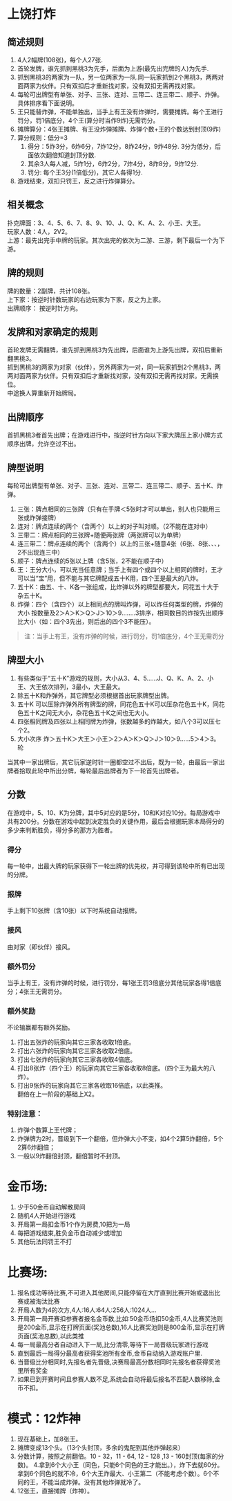# 上饶打炸

## 简述规则
1. 4人2幅牌(108张)，每个人27张.
2. 首轮发牌，谁先抓到黑桃3为先手，后面为上游(最先出完牌的人)为先手.
3. 抓到黑桃3的两家为一队，另一位两家为一队.同一玩家抓到2个黑桃3，两两对面两家为伙伴。只有双扣后才重新找对家，没有双扣无需再找对家。
4. 每轮可出牌型有单张、对子、三张、连对、三带二、连三带二、顺子、炸弹。具体排序看下面说明。
5. 王只能替炸弹，不能单独出，当手上有王没有炸弹时，需要摊牌。每个王进行罚分，罚1倍底分，4个王(算分时当作9炸)无需罚分。
6. 摊牌算分：4张王摊牌、有王没炸弹摊牌、炸弹个数+王的个数达到封顶(9炸)
7. 算分规则：低分=3
      1. 得分：5炸3分，6炸6分，7炸12分，8炸24分，9炸48分. 3分为低分，后面依次翻倍知道封顶分数.
      2. 其余3人每人减，5炸1分，6炸2分，7炸4分，8炸8分，9炸12分.
      3. 罚分: 每个王3分(1倍低分)，其它人各得1分.
8. 游戏结束，双扣只罚王，反之进行炸弹算分。
   
## 相关概念

扑克牌面：3、4、5、6、7、8、9、10、J、Q、K、A、2、小王、大王。  
玩家人数：4人，2V2。  
上游：最先出完手中牌的玩家。其次出完的依次为二游、三游，剩下最后一个为下游。  

## 牌的规则
牌的数量：2副牌，共计108张。  
上下家：按逆时针数玩家的右边玩家为下家，反之为上家。  
出牌顺序： 按逆时针方向。  

## 发牌和对家确定的规则
首轮发牌无需翻牌，谁先抓到黑桃3为先出牌，后面谁为上游先出牌，双扣后重新翻黑桃3。  
抓到黑桃3的两家为对家（伙伴），另外两家为一对，同一玩家抓到2个黑桃3，两两对面两家为伙伴。只有双扣后才重新找对家，没有双扣无需再找对家。无需换位。  
中途换人算重新开始牌局。  

## 出牌顺序
首抓黑桃3者首先出牌；在游戏进行中，按逆时针方向以下家大牌压上家小牌方式顺序出牌，允许空过不出。

## 牌型说明
每轮可出牌型有单张、对子、三张、连对、三带二、连三带二、顺子、五十K、炸弹。  
1. 三张：牌点相同的三张牌（只有在手牌＜5张时才可以单出，别人也只能用三张或炸弹接牌）  
2. 连对：牌点连续的两个（含两个）以上的对子叫对顺。（2不能在连对中）  
3. 三带二：牌点相同的三张牌+随便两张牌（两张牌可以为单牌）  
4. 连三带二：牌点连续的两个（含两个）以上的三张+随意4张（6张、8张、、、，2不出现连三中）  
5. 顺子：牌点连续的5张以上牌（含5张，2不能在顺子中）  
6. 王：王分大小，可以充当任意牌；当手上有四个或四个以上相同的牌时，王才可以当“宝”用，但不能与其它牌配成五十K用，四个王是最大的八炸。  
7. 五十K：由五、十、K各一张组成，比炸弹以外的牌型都要大，同花五十大于杂五十K。  
8. 炸弹：四个（含四个）以上相同点的牌叫炸弹，可以炸任何类型的牌，炸弹的大小 按数量及2＞A＞K＞Q＞J＞10＞9……..3排序，相同数目的炸按先出顺序比大小（如：四个3先出，则后出的四个3不能压）。
> 注：当手上有王，没有炸弹的时候，进行罚分，罚1倍底分，4个王无需罚分

## 牌型大小
1. 有些类似于“五十K”游戏的规则，大小从3、4、5……J、Q、K、A、2、小王、大王依次排列，3最小，大王最大。  
2. 除五十K和炸弹外，其它牌型必须根据首出玩家牌型出牌。  
3. 五十K 可以压除炸弹外所有牌型的牌，同花色五十K可以压杂花色五十K，同花色五十K之间无大小，杂花色五十K之间也无大小。  
4. 四张相同牌及四张以上相同牌为炸弹，张数越多的炸越大，如八个3可以压七个2。  
5. 大小次序 炸＞五十K＞大王＞小王＞2＞A＞K＞Q＞J＞10＞9……5＞4＞3。  
轮  

当其中一家出牌后，其它玩家逆时针一圈都空过不出后，既为一轮，由最后一家出牌者拾取此轮中所出分牌，每轮最后出牌者为下一轮首先出牌者。  

## 分数
在游戏中，5、10、K为分牌，其中5对应的是5分，10和K对应10分。每局游戏中共有200分。分数在游戏中起到决定胜负的关键作用，最后会根据玩家本局得分的多少来判断胜负，得分多的那方为胜者。   

### 得分
每一轮中，出最大牌的玩家获得下一轮出牌的优先权，并可得到该轮中所有已出现的分牌。

### 报牌
手上剩下10张牌（含10张）以下时系统自动报牌。

### 接风
由对家（即伙伴）接风。

### 额外罚分
当手上有王，没有炸弹的时候，进行罚分，每1张王罚3倍底分其他玩家各得1倍底分；4张王无需罚分。  

### 额外奖励
不论输赢都有额外奖励。  
1. 打出五张炸的玩家向其它三家各收取1倍底。  
2. 打出六张炸的玩家向其它三家各收取2倍底。  
3. 打出七张炸的玩家向其它三家各收取4倍底。  
4. 打出8张炸（四个王）的玩家向其它三家各收取8倍底。（四个王为最大的八炸）。  
5. 打出9张炸的玩家向其它三家各收取16倍底，以此类推。  
翻倍在上一阶段的基础上X2。  

### 特别注意：  
1. 炸弹个数算上王代牌；  
2. 炸弹牌为2时，晋级到下一个翻倍，但炸弹大小不变，如4个2算5炸翻倍，5个2算6炸翻倍；  
3. 一般以9炸翻倍封顶，翻倍暂时不封顶。  

# 金币场:
1. 少于50金币自动解散房间  
2. 随机4人开始进行游戏  
3. 开局第一局扣金币1个作为房费,10把为一局  
4. 每把游戏结束,胜负金币自动减少或增加  
5. 其他玩法同罚王不打  

# 比赛场:
1. 报名成功等待比赛,不可进入其他房间,只能停留在大厅直到比赛开始或退出比赛或被淘汰比赛	
2. 开局人数为4的次方,4人:16人:64人:256人:1024人...
3. 开局第一局开赛扣参赛者报名金币数,比如:50金币场扣50金币,4人比赛奖池则是200金币,显示在打牌页面(奖池总数),16人比赛奖池则是800金币,显示在打牌页面(奖池总数),以此类推
4. 每一局最高分者自动进入下一局,比分清零,等待下一局晋级玩家进行游戏
5. 直到最后一局得分最高者获得奖池所有金币,金币自动纳入游戏账户里.
6. 当晋级比分相同时,先报名者先晋级,决赛局最高分数相同时先报名者获得奖池里所有奖金
7. 如果已到开赛时间且参赛人数不足,系统会自动将最后报名不匹配人数移除,金币不扣。

# 模式：12炸神
1. 现在基础上，加8张王。
2. 摊牌变成13个头。（13个头封顶，多余的鬼配到其他炸弹起来）
3. 分数计算，按照之前翻倍。10 - 32，11 - 64, 12 - 128 ,13 - 160封顶(每家的分数)。
4.拿到6个大小王（同色，只能6个同色的王才能出。），炸下去就60分。拿到6个同色的就不冷，6个大王炸最大、小王第二（不能考虑个数）。6个不同的王，不能当成炸弹。没有其他炸弹就冷了。
5. 12张王，直接摊牌（炸神）。